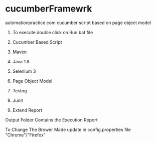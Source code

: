 # cucumberFramewrk
automationpractice.com cucumber script based on page object model

1. To execute double click on Run.bat file


1. Cucumber Based Script
2. Maven 
3. Java 1.8
4. Selenium 3
5. Page Object Model
6. Testng
7. Junit
8. Extend Report 

Output Folder Contains the Execution Report

To Change The Brower Made update in config.properties file "Chrome"/"Firefox"
